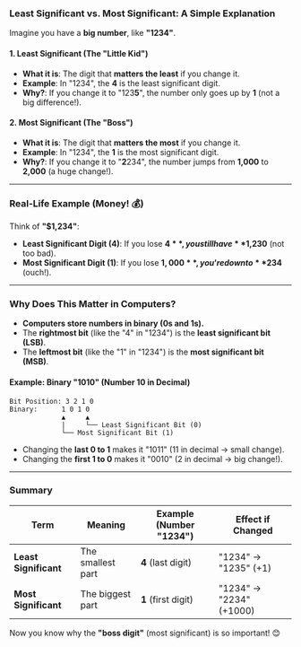 ### **Least Significant vs. Most Significant: A Simple Explanation**  

Imagine you have a **big number**, like **"1234"**.  

#### **1. Least Significant (The "Little Kid")**  
- **What it is**: The digit that **matters the least** if you change it.  
- **Example**: In "1234", the **4** is the least significant digit.  
- **Why?**: If you change it to "123**5**", the number only goes up by **1** (not a big difference!).  

#### **2. Most Significant (The "Boss")**  
- **What it is**: The digit that **matters the most** if you change it.  
- **Example**: In "1234", the **1** is the most significant digit.  
- **Why?**: If you change it to "**2**234", the number jumps from **1,000** to **2,000** (a huge change!).  

---

### **Real-Life Example (Money! 💰)**  
Think of **"$1,234"**:  
- **Least Significant Digit (4)**: If you lose **$4**, you still have **$1,230** (not too bad).  
- **Most Significant Digit (1)**: If you lose **$1,000**, you’re down to **$234** (ouch!).  

---

### **Why Does This Matter in Computers?**  
- **Computers store numbers in binary (0s and 1s).**  
- The **rightmost bit** (like the "4" in "1234") is the **least significant bit (LSB)**.  
- The **leftmost bit** (like the "1" in "1234") is the **most significant bit (MSB)**.  

#### **Example: Binary "1010" (Number 10 in Decimal)**  
```
Bit Position: 3 2 1 0  
Binary:      1 0 1 0  
             ▲     ▲  
             |     └── Least Significant Bit (0)  
             └── Most Significant Bit (1)  
```  
- Changing the **last 0 to 1** makes it "1011" (11 in decimal → small change).  
- Changing the **first 1 to 0** makes it "0010" (2 in decimal → big change!).  

---

### **Summary**  
| Term | Meaning | Example (Number "1234") | Effect if Changed |  
|------|---------|--------------------------|-------------------|  
| **Least Significant** | The smallest part | **4** (last digit) | "1234" → "1235" (+1) |  
| **Most Significant** | The biggest part | **1** (first digit) | "1234" → "2234" (+1000) |  

Now you know why the **"boss digit"** (most significant) is so important! 😊
